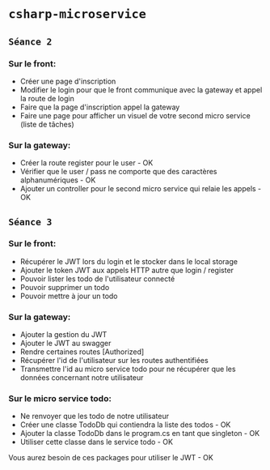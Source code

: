 # ``csharp-microservice``

## ``Séance 2``

### Sur le front:
- Créer une page d'inscription
- Modifier le login pour que le front communique avec la gateway et appel la route de login
- Faire que la page d'inscription appel la gateway
- Faire une page pour afficher un visuel de votre second micro service (liste de tâches)

### Sur la gateway:
- Créer la route register pour le user - OK
- Vérifier que le user / pass ne comporte que des caractères alphanumériques - OK
- Ajouter un controller pour le second micro service qui relaie les appels - OK

## ``Séance 3``

### Sur le front:
- Récupérer le JWT lors du login et le stocker dans le local storage
- Ajouter le token JWT aux appels HTTP autre que login / register
- Pouvoir lister les todo de l'utilisateur connecté
- Pouvoir supprimer un todo
- Pouvoir mettre à jour un todo

### Sur la gateway:
- Ajouter la gestion du JWT
- Ajouter le JWT au swagger
- Rendre certaines routes [Authorized]
- Récupérer l'id de l'utilisateur sur les routes authentifiées
- Transmettre l'id au micro service todo pour ne récupérer que les données concernant notre utilisateur

### Sur le micro service todo:
- Ne renvoyer que les todo de notre utilisateur
- Créer une classe TodoDb qui contiendra la liste des todos - OK
- Ajouter la classe TodoDb dans le program.cs en tant que singleton - OK
- Utiliser cette classe dans le service todo - OK

Vous aurez besoin de ces packages pour utiliser le JWT - OK
